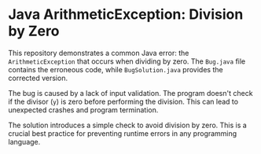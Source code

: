 # Java ArithmeticException: Division by Zero

This repository demonstrates a common Java error: the `ArithmeticException` that occurs when dividing by zero.  The `Bug.java` file contains the erroneous code, while `BugSolution.java` provides the corrected version.

The bug is caused by a lack of input validation. The program doesn't check if the divisor (`y`) is zero before performing the division. This can lead to unexpected crashes and program termination.

The solution introduces a simple check to avoid division by zero.  This is a crucial best practice for preventing runtime errors in any programming language.